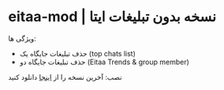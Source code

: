 # eitaa-mod | نسخه بدون تبلیغات ایتا
ویژگی ها:
- حذف تبلیغات جایگاه یک (top chats list)
- حذف تبلیغات جایگاه دو (Eitaa Trends & group member)

نصب:
آخرین نسخه را از [اینجا](https://github.com/cigeration/eitaa-mod/releases) دانلود کنید
